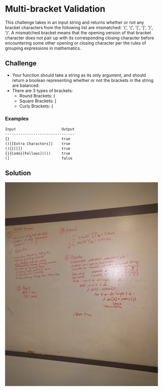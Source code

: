 # Multi-bracket Validation

This challenge takes in an input string and returns whether or not any bracket
characters from the following list are mismatched: '(', '{', '[', ']', '}', ')'.
A mismatched bracket means that the opening version of that bracket character
does not pair up with its corresponding closing character before encountering
some other opening or closing character per the rules of grouping expressions
in mathematics.

## Challenge

- Your function should take a string as its only argument, and should return a
boolean representing whether or not the brackets in the string are balanced.
- There are 3 types of brackets:
  - Round Brackets: (
  - Square Brackets: [
  - Curly Brackets: {

### Examples

    Input                     Output
    --------------------------------
    {}                        true
    ()[[Extra Characters]]    true
    (){}[[]]                  true
    {}{Code}[Fellows](())     true
    (]                        false

## Solution

![Whiteboard Solution Photo](/assets/MultiBracketValidation.jpg)
